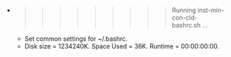 * >>>>>>>>> Running inst-min-con-cld-bashrc.sh ...
  * Set common settings for ~/.bashrc.
  * Disk size = 1234240K. Space Used = 36K. Runtime = 00:00:00:00.
